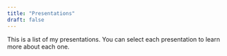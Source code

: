 ```yaml
---
title: "Presentations"
draft: false
---
```



This is a list of my presentations. You can select each presentation to learn 
more about each one.

